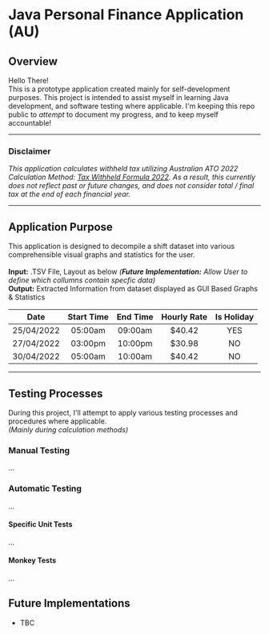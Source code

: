# Java Personal Finance Application (AU)
## Overview
Hello There! 
<br>
This is a prototype application created mainly for self-development purposes. This project is intended to assist myself in learning Java development, and software testing where applicable. I'm keeping this repo public to _attempt_ to document my progress, and to keep myself accountable!

---

### Disclaimer
_This application calculates withheld tax utilizing Australian ATO 2022 Calculation Method:
[Tax Withheld Formula 2022](https://www.ato.gov.au/uploadedFiles/Content/MEI/downloads/calculating-amounts-to-be-withheld-from-13-October-2020.pdf). As a result, this currently does not reflect past or future changes, and does not consider total / final tax at the end of each financial year._

---

## Application Purpose

This application is designed to decompile a shift dataset into various comprehensible visual graphs and statistics for the user.
<br>
<br>
**Input:** .TSV File, Layout as below _(**Future Implementation:** Allow User to define which collumns contain specfic data)_
<br>
**Output:** Extracted Information from dataset displayed as GUI Based Graphs & Statistics


|    Date     | Start Time | End Time  | Hourly Rate  |  Is Holiday  |
|:-----------:|:----------:|:---------:|:------------:|:------------:| 
| 25/04/2022  |  05:00am   |  09:00am  |    $40.42    |     YES      | 
| 27/04/2022  |  03:00pm   |  10:00pm  |    $30.98    |      NO      | 
| 30/04/2022  |  05:00am   |  10:00am  |    $40.42    |      NO      |

---

## Testing Processes
During this project, I'll attempt to apply various testing processes and procedures where applicable.
<br>
_(Mainly during calculation methods)_

### Manual Testing
...

### Automatic Testing
...

#### Specific Unit Tests
...

#### Monkey Tests
...

## Future Implementations
- TBC